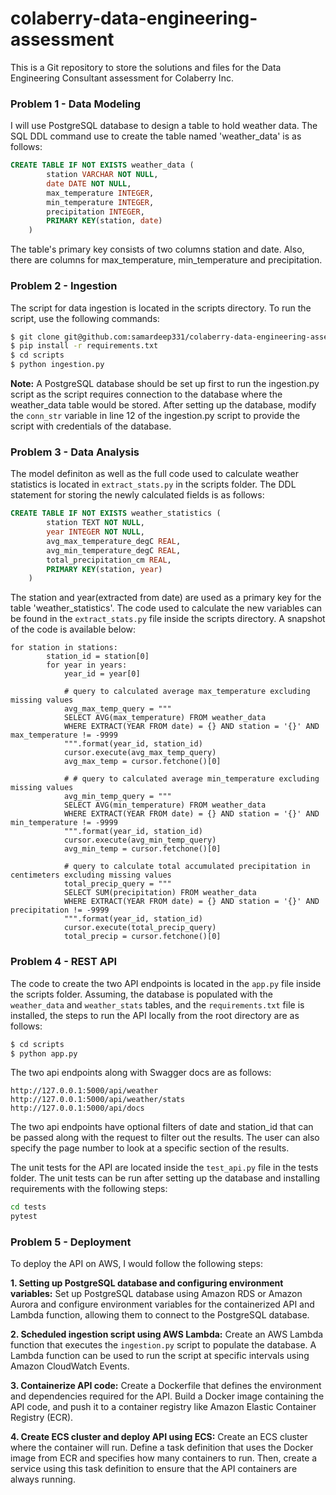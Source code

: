 # colaberry-data-engineering-assessment
This is a Git repository to store the solutions and files for the Data Engineering Consultant assessment for Colaberry Inc. 

### Problem 1 - Data Modeling
I will use PostgreSQL database to design a table to hold weather data. The SQL DDL command use to create the table named 'weather_data' is as follows:

```sql
CREATE TABLE IF NOT EXISTS weather_data (
        station VARCHAR NOT NULL,
        date DATE NOT NULL,
        max_temperature INTEGER,
        min_temperature INTEGER,
        precipitation INTEGER,
        PRIMARY KEY(station, date)
    )
```
The table's primary key consists of two columns station and date. Also, there are columns for max_temperature, min_temperature and precipitation.

### Problem 2 - Ingestion
The script for data ingestion is located in the scripts directory. To run the script, use the following commands:

```bash
$ git clone git@github.com:samardeep331/colaberry-data-engineering-assessment.git
$ pip install -r requirements.txt
$ cd scripts
$ python ingestion.py
```

**Note:** A PostgreSQL database should be set up first to run the ingestion.py script as the script requires connection to the database where the weather_data table would be stored. After setting up the database, modify the ``` conn_str ``` variable in line 12 of the ingestion.py script to provide the script with credentials of the database.


### Problem 3 - Data Analysis

The model definiton as well as the full code used to calculate weather statistics is located in ``` extract_stats.py ``` in the scripts folder. The DDL statement for storing the newly calculated fields is as follows: 

```sql
CREATE TABLE IF NOT EXISTS weather_statistics (
        station TEXT NOT NULL,
        year INTEGER NOT NULL,
        avg_max_temperature_degC REAL,
        avg_min_temperature_degC REAL,
        total_precipitation_cm REAL, 
        PRIMARY KEY(station, year)
    )
```
The station and year(extracted from date) are used as a primary key for the table 'weather_statistics'. The code used to calculate the new variables can be found in the ```extract_stats.py``` file inside the scripts directory. A snapshot of the code is available below:

```
for station in stations:
        station_id = station[0]
        for year in years:
            year_id = year[0]

            # query to calculated average max_temperature excluding missing values
            avg_max_temp_query = """
            SELECT AVG(max_temperature) FROM weather_data
            WHERE EXTRACT(YEAR FROM date) = {} AND station = '{}' AND max_temperature != -9999
            """.format(year_id, station_id)
            cursor.execute(avg_max_temp_query)
            avg_max_temp = cursor.fetchone()[0]
            
            # # query to calculated average min_temperature excluding missing values
            avg_min_temp_query = """
            SELECT AVG(min_temperature) FROM weather_data
            WHERE EXTRACT(YEAR FROM date) = {} AND station = '{}' AND min_temperature != -9999
            """.format(year_id, station_id)
            cursor.execute(avg_min_temp_query)
            avg_min_temp = cursor.fetchone()[0]

            # query to calculate total accumulated precipitation in centimeters excluding missing values
            total_precip_query = """
            SELECT SUM(precipitation) FROM weather_data
            WHERE EXTRACT(YEAR FROM date) = {} AND station = '{}' AND precipitation != -9999
            """.format(year_id, station_id)
            cursor.execute(total_precip_query)
            total_precip = cursor.fetchone()[0]
```

### Problem 4 - REST API
The code to create the two API endpoints is located in the ```app.py``` file inside the scripts folder. Assuming, the database is populated with the ```weather_data``` and ```weather_stats``` tables, and the ```requirements.txt``` file is installed, the steps to run the API locally from the root directory are as follows:

```bash
$ cd scripts
$ python app.py
```
The two api endpoints along with Swagger docs are as follows:

```
http://127.0.0.1:5000/api/weather
http://127.0.0.1:5000/api/weather/stats
http://127.0.0.1:5000/api/docs
```
The two api endpoints have optional filters of date and station_id that can be passed along with the request to filter out the results. The user can also specify the page number to look at a specific section of the results.

The unit tests for the API are located inside the ```test_api.py``` file in the tests folder. The unit tests can be run after setting up the database and installing requirements with the following steps:

```bash
cd tests
pytest
```
### Problem 5 - Deployment
To deploy the API on AWS, I would follow the following steps:

**1. Setting up PostgreSQL database and configuring environment variables:** Set up PostgreSQL database using Amazon RDS or Amazon Aurora and configure environment variables for the containerized API and Lambda function, allowing them to connect to the PostgreSQL database.

**2. Scheduled ingestion script using AWS Lambda:** Create an AWS Lambda function that executes the ```ingestion.py``` script to populate the database. A Lambda function can be used to run the script at specific intervals using Amazon CloudWatch Events.

**3. Containerize API code:** Create a Dockerfile that defines the environment and dependencies required for the API. Build a Docker image containing the API code, and push it to a container registry like Amazon Elastic Container Registry (ECR).

**4. Create ECS cluster and deploy API using ECS:** Create an ECS cluster where the container will run. Define a task definition that uses the Docker image from ECR and specifies how many containers to run. Then, create a service using this task definition to ensure that the API containers are always running.
